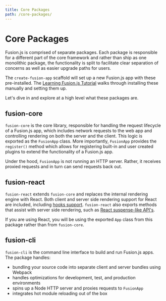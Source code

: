 ```yaml
---
title: Core Packages
path: /core-packages/
---
```


# Core Packages

Fusion.js is comprised of separate packages. Each package is responsible for a different part of the core framework and rather than ship as one monolithic package, the functionality is split to facilitate clear separation of concerns as well as easier upgrade paths for users.

The `create-fusion-app` scaffold will set up a new Fusion.js app with these pre-installed. The [Learning Fusion.js Tutorial](/docs/learning-fusionjs-tutorial) walks through installing these manually and setting them up.

Let's dive in and explore at a high level what these packages are.

## fusion-core

`fusion-core` is the core library, responsible for handling the request lifecycle of a Fusion.js app, which includes network requests to the web app and controlling rendering on both the server and the client. This logic is exported as the `FusionApp` class. More importantly, `FusionApp` provides the `register()` method which allows for registering built-in and user created plugins to extend the functionality of a Fusion.js app.

Under the hood, `FusionApp` is not running an HTTP server. Rather, it receives proxied requests and in turn can send requests back out.

## fusion-react

`fusion-react` extends `fusion-core` and replaces the internal rendering engine with React. Both client and server side rendering support for React are included, including [hooks support](http://localhost:8000/api/fusion-react#useservice). `fusion-react` also exports methods that assist with server side rendering, such as [React suspense-like API's](http://localhost:8000/api/fusion-react#prepared).

If you are using React, you will be using the exported `App` class from this package rather than from `fusion-core`.

## fusion-cli

`fusion-cli` is the command line interface to build and run Fusion.js apps. The package handles:

* bundling your source code into separate client and server bundles using Webpack
* handles optimizations for development, test, and production environments
* spins up a Node HTTP server and proxies requests to `FusionApp`
* integrates hot module reloading out of the box

<!-- In the [next section](/docs/core-concepts/basic-principles), we'll cover the basics of Fusion.js and how the framework works at a high level. -->
